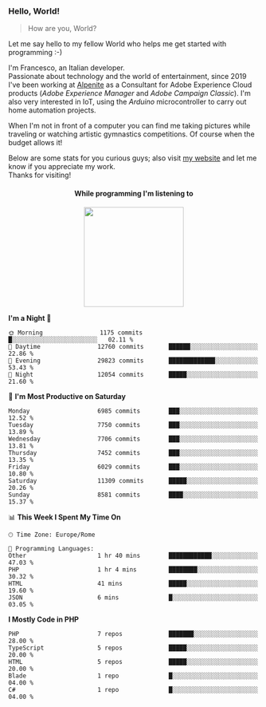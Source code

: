 ### Hello, World!

> How are you, World?

Let me say hello to my fellow World who helps me get started with programming :-)

I'm Francesco, an Italian developer.  
Passionate about technology and the world of entertainment, since 2019 I've been working at [Alpenite](https://www.alpenite.com) as a Consultant for Adobe Experience Cloud products (*Adobe Experience Manager* and *Adobe Campaign Classic*). I'm also very interested in IoT, using the *Arduino* microcontroller to carry out home automation projects.

When I'm not in front of a computer you can find me taking pictures while traveling or watching artistic gymnastics competitions. Of course when the budget allows it!

Below are some stats for you curious guys; also visit [my website](https://www.francescorega.eu) and let me know if you appreciate my work.  
Thanks for visiting!

<div align="center">
  <h4>While programming I'm listening to</h4>
  <a href="https://apps.francescorega.eu/now-playing/11147232609" target="_blank"><img src="https://apps.francescorega.eu/now-playing/11147232609" width="200"></a>
</div>

<!--START_SECTION:waka-->
**I'm a Night 🦉** 

```text
🌞 Morning                1175 commits        █░░░░░░░░░░░░░░░░░░░░░░░░   02.11 % 
🌆 Daytime                12760 commits       ██████░░░░░░░░░░░░░░░░░░░   22.86 % 
🌃 Evening                29823 commits       █████████████░░░░░░░░░░░░   53.43 % 
🌙 Night                  12054 commits       █████░░░░░░░░░░░░░░░░░░░░   21.60 % 
```
📅 **I'm Most Productive on Saturday** 

```text
Monday                   6985 commits        ███░░░░░░░░░░░░░░░░░░░░░░   12.52 % 
Tuesday                  7750 commits        ███░░░░░░░░░░░░░░░░░░░░░░   13.89 % 
Wednesday                7706 commits        ███░░░░░░░░░░░░░░░░░░░░░░   13.81 % 
Thursday                 7452 commits        ███░░░░░░░░░░░░░░░░░░░░░░   13.35 % 
Friday                   6029 commits        ███░░░░░░░░░░░░░░░░░░░░░░   10.80 % 
Saturday                 11309 commits       █████░░░░░░░░░░░░░░░░░░░░   20.26 % 
Sunday                   8581 commits        ████░░░░░░░░░░░░░░░░░░░░░   15.37 % 
```


📊 **This Week I Spent My Time On** 

```text
🕑︎ Time Zone: Europe/Rome

💬 Programming Languages: 
Other                    1 hr 40 mins        ████████████░░░░░░░░░░░░░   47.03 % 
PHP                      1 hr 4 mins         ████████░░░░░░░░░░░░░░░░░   30.32 % 
HTML                     41 mins             █████░░░░░░░░░░░░░░░░░░░░   19.60 % 
JSON                     6 mins              █░░░░░░░░░░░░░░░░░░░░░░░░   03.05 % 
```

**I Mostly Code in PHP** 

```text
PHP                      7 repos             ███████░░░░░░░░░░░░░░░░░░   28.00 % 
TypeScript               5 repos             █████░░░░░░░░░░░░░░░░░░░░   20.00 % 
HTML                     5 repos             █████░░░░░░░░░░░░░░░░░░░░   20.00 % 
Blade                    1 repo              █░░░░░░░░░░░░░░░░░░░░░░░░   04.00 % 
C#                       1 repo              █░░░░░░░░░░░░░░░░░░░░░░░░   04.00 % 
```




<!--END_SECTION:waka-->
